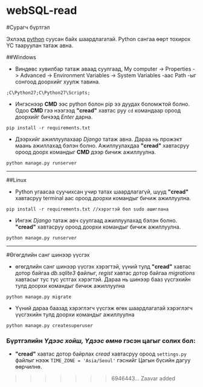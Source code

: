 # webSQL-read

#Сурагч бүртгэл

Эхлээд [python](https://python.org/downloads) суусан байх шаардлагатай. Python сангаа өөрт тохирох ҮС тааруулан татаж авна.

##Windows

- Виндөвс хувилбар татаж аваад суулгаад, My computer -> Properties -> Advanced -> Environment Variables -> System Variables -аас Path -ыг сонгоод доорхийг хуулж тавина.
```
;C\Python27;C\Python27\Scripts;
```
- Ингэснээр **CMD** ээс python болон pip ээ дуудах боломжтой болно. Одоо **CMD** гээ нээгээд **"cread"** хавтас руу `cd` командаар ороод доорхийг бичээд *Enter* дарна.
```
pip install -r requirements.txt
```
- Дээрхийг ажиллуулахаар _Django_ татаж авна. Дараа нь прожэкт маань ажиллахад бэлэн болно. Ажиллуулахдаа **"cread"** хавтасруу ороод доорх командыг **CMD** дээр бичиж ажиллуулна.
```
python manage.py runserver
```
---
##Linux

- Python угаасаа суучихсан учир татах шаардлагагүй, шууд **"cread"** хавтасруу terminal аас ороод доорхи командыг бичиж ажиллуулна. 
```
pip install -r requirements.txt //хэрэгтэй бол sudo ашиглана
```
- Ингэж _Django_ татаж авч суулгаад ажиллуулахад бэлэн болно. **"cread"** хавтасруу ороод доорхи командыг бичиж ажиллуулна. 
```
python manage.py runserver
```
---
#Өгөгдлийн санг шинээр үүсгэх
* өгөгдлийн санг шинээр үүсгэх хэрэгтэй, үүний тулд **"cread"** хавтас дотор байгаа _db.sqlite3_ файлыг, _regist_ хавтас дотор байгаа _migrations_ хавтасыг тус тус устгах хэрэгтэй. Дараа нь шинээр бааз үүсгэхийн тулд доорхи командыг бичиж ажиллуулна
```
python manage.py migrate
```
* Үүний дараа баазад хэрэглэгч үүсгэж өгөх шаардлагатай хэрэглэгч үүсгэхийн тулд доорхи командыг ажиллуулна
```
python manage.py createsuperuser
```

### Бүртгэлийн *Үдээс хойш, Үдээс өмнө* гэсэн цагыг солих бол:
- **"cread"** хавтас дотор байрлах _cread_ хавтасруу ороод `settings.py` файлыг нээж 
`TIME_ZONE = 'Asia/Seoul'` гэснийг Цагын бүсийн дагуу өөрчилнө.
>>>>>>> 6946443... Zaavar added
